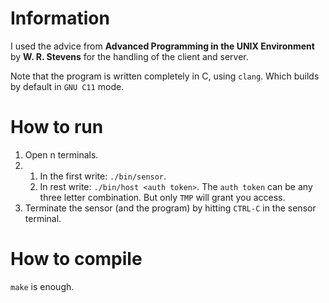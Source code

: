 # Information

I used the advice from **Advanced Programming in the UNIX Environment** by **W.
R. Stevens** for the handling of the client and server.

Note that the program is written completely in C, using `clang`. Which builds by
default in `GNU C11` mode.

# How to run

1. Open n terminals.
2. 
   1. In the first write: `./bin/sensor`.
   1. In rest write: `./bin/host <auth token>`.
      The `auth token` can be any three letter combination. But only `TMP` will grant you access.
3. Terminate the sensor (and the program) by hitting `CTRL-C` in the sensor terminal.

# How to compile

`make` is enough.
